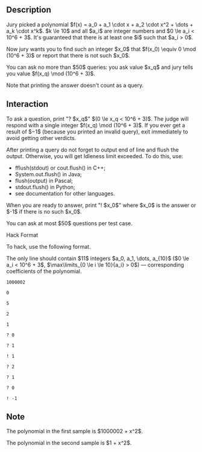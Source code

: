 ## Description

<div><p>Jury picked a polynomial $f(x) = a_0 + a_1 \cdot x + a_2 \cdot x^2 + \dots + a_k \cdot x^k$. $k \le 10$ and all $a_i$ are integer numbers and $0 \le a_i &lt; 10^6 + 3$. It's guaranteed that there is at least one $i$ such that $a_i &gt; 0$.</p><p>Now jury wants you to find such an integer $x_0$ that $f(x_0) \equiv 0 \mod (10^6 + 3)$ or report that there is not such $x_0$.</p><p>You can ask no more than $50$ queries: you ask value $x_q$ and jury tells you value $f(x_q) \mod (10^6 + 3)$.</p><p>Note that printing the answer doesn't count as a query.</p></div><div><h2>Interaction</h2><p>To ask a question, print "<span class="tex-font-style-tt">? $x_q$</span>" $(0 \le x_q &lt; 10^6 + 3)$. The judge will respond with a single integer $f(x_q) \mod (10^6 + 3)$. If you ever get a result of $−1$ (because you printed an invalid query), exit immediately to avoid getting other verdicts.</p><p>After printing a query do not forget to output end of line and flush the output. Otherwise, you will get <span class="tex-font-style-tt">Idleness limit exceeded</span>. To do this, use: </p><ul> <li> <span class="tex-font-style-tt">fflush(stdout)</span> or <span class="tex-font-style-tt">cout.flush()</span> in C++; </li><li> <span class="tex-font-style-tt">System.out.flush()</span> in Java; </li><li> <span class="tex-font-style-tt">flush(output)</span> in Pascal; </li><li> <span class="tex-font-style-tt">stdout.flush()</span> in Python; </li><li> see documentation for other languages. </li></ul><p>When you are ready to answer, print "<span class="tex-font-style-tt">! $x_0$</span>" where $x_0$ is the answer or $-1$ if there is no such $x_0$.</p><p>You can ask at most $50$ questions per test case.</p><p><span class="tex-font-style-bf">Hack Format</span></p><p>To hack, use the following format.</p><p>The only line should contain $11$ integers $a_0, a_1, \dots, a_{10}$ ($0 \le a_i &lt; 10^6 + 3$, $\max\limits_{0 \le i \le 10}{a_i} &gt; 0$) — corresponding coefficients of the polynomial.</p></div>





```input1
1000002

0
```




```input2
5

2

1
```




```output1
? 0

? 1

! 1
```




```output2
? 2

? 1

? 0

! -1
```



## Note

<p>The polynomial in the first sample is $1000002 + x^2$.</p><p>The polynomial in the second sample is $1 + x^2$.</p>
